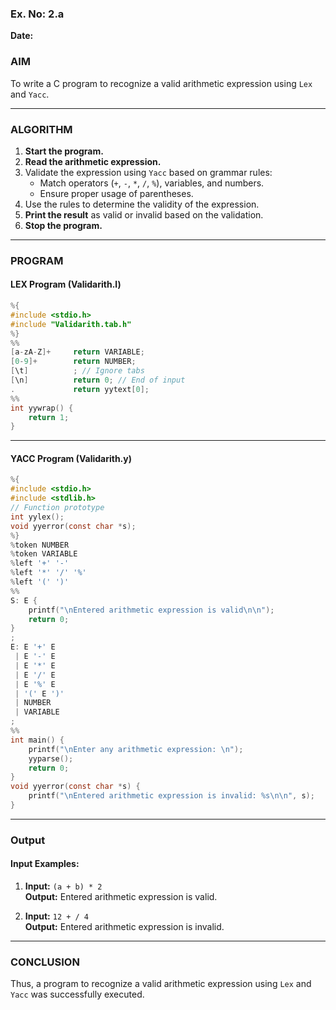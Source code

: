 ### Ex. No: 2.a  
**Date:**  
### **AIM**  
To write a C program to recognize a valid arithmetic expression using `Lex` and `Yacc`.  

---

### **ALGORITHM**  

1. **Start the program.**  
2. **Read the arithmetic expression.**  
3. Validate the expression using `Yacc` based on grammar rules:  
   - Match operators (`+`, `-`, `*`, `/`, `%`), variables, and numbers.  
   - Ensure proper usage of parentheses.  
4. Use the rules to determine the validity of the expression.  
5. **Print the result** as valid or invalid based on the validation.  
6. **Stop the program.**  

---

### **PROGRAM**  

#### **LEX Program (Validarith.l)**  

```c
%{
#include <stdio.h>
#include "Validarith.tab.h"
%}
%%
[a-zA-Z]+     return VARIABLE;
[0-9]+        return NUMBER;
[\t]          ; // Ignore tabs
[\n]          return 0; // End of input
.             return yytext[0];
%%
int yywrap() {
    return 1;
}
```

---

#### **YACC Program (Validarith.y)**  

```c
%{
#include <stdio.h>
#include <stdlib.h>
// Function prototype
int yylex();
void yyerror(const char *s);
%}
%token NUMBER
%token VARIABLE
%left '+' '-'
%left '*' '/' '%'
%left '(' ')'
%%
S: E {
    printf("\nEntered arithmetic expression is valid\n\n");
    return 0;
}
;
E: E '+' E
 | E '-' E
 | E '*' E
 | E '/' E
 | E '%' E
 | '(' E ')'
 | NUMBER
 | VARIABLE
;
%%
int main() {
    printf("\nEnter any arithmetic expression: \n");
    yyparse();
    return 0;
}
void yyerror(const char *s) {
    printf("\nEntered arithmetic expression is invalid: %s\n\n", s);
}
```

---

### **Output**  

#### Input Examples:  
1. **Input:** `(a + b) * 2`  
   **Output:** Entered arithmetic expression is valid.  

2. **Input:** `12 + / 4`  
   **Output:** Entered arithmetic expression is invalid.  

---

### **CONCLUSION**  
Thus, a program to recognize a valid arithmetic expression using `Lex` and `Yacc` was successfully executed.
